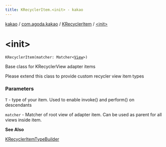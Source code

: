 ```yaml
---
title: KRecyclerItem.<init> - kakao
---
```


[kakao](../../index.html) / [com.agoda.kakao](../index.html) / [KRecyclerItem](index.html) / [&lt;init&gt;](.)

# &lt;init&gt;

`KRecyclerItem(matcher: Matcher<`[`View`](https://developer.android.com/reference/android/view/View.html)`>)`

Base class for KRecyclerView adapter items

Please extend this class to provide custom recycler view item types

### Parameters

`T` - type of your item. Used to enable invoke() and perform() on descendants

`matcher` - Matcher of root view of adapter item. Can be used as parent for all views inside item.

**See Also**

[KRecyclerItemTypeBuilder](../-k-recycler-item-type-builder/index.html)

